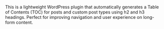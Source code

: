 This is a lightweight WordPress plugin that automatically generates a Table of Contents (TOC) for posts and custom post types using h2 and h3 headings. Perfect for improving navigation and user experience on long-form content.
